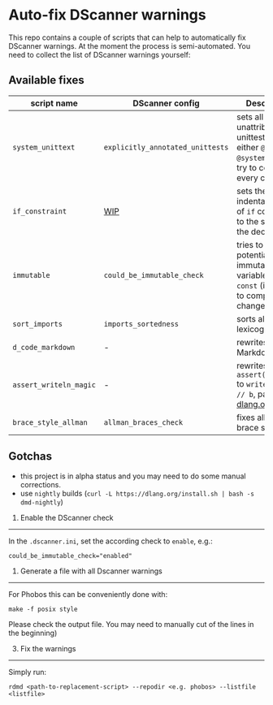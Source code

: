 Auto-fix DScanner warnings
==========================

This repo contains a couple of scripts that can help to automatically fix DScanner
warnings.
At the moment the process is semi-automated. You need to collect the list of
DScanner warnings yourself:

Available fixes
---------------

| script name        | DScanner config       			 | Description                   |
| ----------------- | ---------------------------- | ----------------------------- |
|`system_unittext`  | `explicitly_annotated_unittests`  | sets all unattributed unittests to either `@safe` or `@system` (it will try to compile every change)|
|`if_constraint`    | [WIP][if_constraints]			  | sets the indentation level of `if` constraints to the same of the declaration |
|`immutable`        | `could_be_immutable_check`		  | tries to set all potentially immutable variables to `const` (it will try to compile every change, WIP) |
|`sort_imports`     | `imports_sortedness`		  | sorts all imports lexicographically |
|`d_code_markdown`  | -		  | rewrites `$(D )` to Markdown |
|`assert_writeln_magic`  | -		  | rewrites `assert(a = b);` to `writeln(a); // b`, part of [dlang.org](https://github.com/dlang/dlang.org/blob/master/assert_writeln_magic.d)|
|`brace_style_allman`     | `allman_braces_check`		  | fixes allman brace styles |

[if_constraints]: https://github.com/Hackerpilot/Dscanner/pull/394

Gotchas
-------

- this project is in alpha status and you may need to do some manual corrections.
- use `nightly` builds (`curl -L https://dlang.org/install.sh | bash -s dmd-nightly`)

1) Enable the DScanner check
----------------------------

In the `.dscanner.ini`, set the according check to `enable`, e.g.:

```
could_be_immutable_check="enabled"
```

1) Generate a file with all Dscanner warnings
---------------------------------------------

For Phobos this can be conveniently done with:

```
make -f posix style
```

Please check the output file.
You may need to manually cut of the lines in the beginning)

3) Fix the warnings
-------------------

Simply run:

```
rdmd <path-to-replacement-script> --repodir <e.g. phobos> --listfile <listfile>
```
